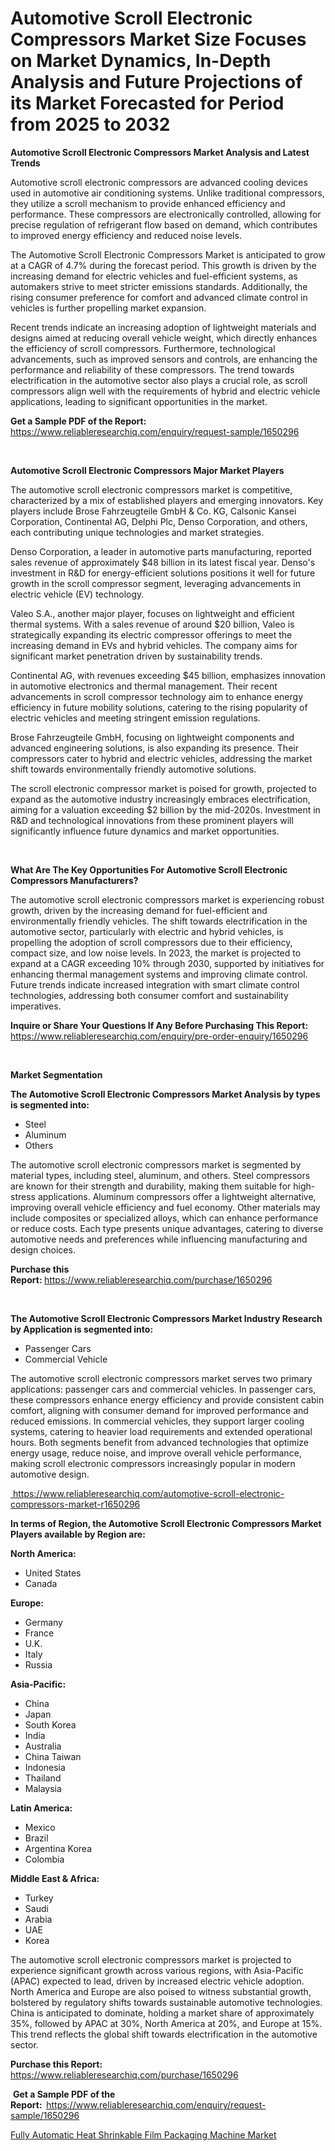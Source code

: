 <p><h1>Automotive Scroll Electronic Compressors Market Size Focuses on Market Dynamics, In-Depth Analysis and Future Projections of its Market Forecasted for Period from 2025 to 2032</h1></p><p><strong>Automotive Scroll Electronic Compressors Market Analysis and Latest Trends</strong></p>
<p><p>Automotive scroll electronic compressors are advanced cooling devices used in automotive air conditioning systems. Unlike traditional compressors, they utilize a scroll mechanism to provide enhanced efficiency and performance. These compressors are electronically controlled, allowing for precise regulation of refrigerant flow based on demand, which contributes to improved energy efficiency and reduced noise levels.</p><p>The Automotive Scroll Electronic Compressors Market is anticipated to grow at a CAGR of 4.7% during the forecast period. This growth is driven by the increasing demand for electric vehicles and fuel-efficient systems, as automakers strive to meet stricter emissions standards. Additionally, the rising consumer preference for comfort and advanced climate control in vehicles is further propelling market expansion.</p><p>Recent trends indicate an increasing adoption of lightweight materials and designs aimed at reducing overall vehicle weight, which directly enhances the efficiency of scroll compressors. Furthermore, technological advancements, such as improved sensors and controls, are enhancing the performance and reliability of these compressors. The trend towards electrification in the automotive sector also plays a crucial role, as scroll compressors align well with the requirements of hybrid and electric vehicle applications, leading to significant opportunities in the market.</p></p>
<p><strong>Get a Sample PDF of the Report:&nbsp;</strong> <a href="https://www.reliableresearchiq.com/enquiry/request-sample/1650296?utm_campaign=2655&utm_medium=2&utm_source=Github&utm_content=ia&utm_term=23032025&utm_id=automotive-scroll-electronic-compressors">https://www.reliableresearchiq.com/enquiry/request-sample/1650296</a></p>
<p>&nbsp;</p>
<p><strong>Automotive Scroll Electronic Compressors Major Market Players</strong></p>
<p><p>The automotive scroll electronic compressors market is competitive, characterized by a mix of established players and emerging innovators. Key players include Brose Fahrzeugteile GmbH & Co. KG, Calsonic Kansei Corporation, Continental AG, Delphi Plc, Denso Corporation, and others, each contributing unique technologies and market strategies.</p><p>Denso Corporation, a leader in automotive parts manufacturing, reported sales revenue of approximately $48 billion in its latest fiscal year. Denso's investment in R&D for energy-efficient solutions positions it well for future growth in the scroll compressor segment, leveraging advancements in electric vehicle (EV) technology.</p><p>Valeo S.A., another major player, focuses on lightweight and efficient thermal systems. With a sales revenue of around $20 billion, Valeo is strategically expanding its electric compressor offerings to meet the increasing demand in EVs and hybrid vehicles. The company aims for significant market penetration driven by sustainability trends.</p><p>Continental AG, with revenues exceeding $45 billion, emphasizes innovation in automotive electronics and thermal management. Their recent advancements in scroll compressor technology aim to enhance energy efficiency in future mobility solutions, catering to the rising popularity of electric vehicles and meeting stringent emission regulations.</p><p>Brose Fahrzeugteile GmbH, focusing on lightweight components and advanced engineering solutions, is also expanding its presence. Their compressors cater to hybrid and electric vehicles, addressing the market shift towards environmentally friendly automotive solutions.</p><p>The scroll electronic compressor market is poised for growth, projected to expand as the automotive industry increasingly embraces electrification, aiming for a valuation exceeding $2 billion by the mid-2020s. Investment in R&D and technological innovations from these prominent players will significantly influence future dynamics and market opportunities.</p></p>
<p>&nbsp;</p>
<p><strong>What Are The Key Opportunities For Automotive Scroll Electronic Compressors Manufacturers?</strong></p>
<p><p>The automotive scroll electronic compressors market is experiencing robust growth, driven by the increasing demand for fuel-efficient and environmentally friendly vehicles. The shift towards electrification in the automotive sector, particularly with electric and hybrid vehicles, is propelling the adoption of scroll compressors due to their efficiency, compact size, and low noise levels. In 2023, the market is projected to expand at a CAGR exceeding 10% through 2030, supported by initiatives for enhancing thermal management systems and improving climate control. Future trends indicate increased integration with smart climate control technologies, addressing both consumer comfort and sustainability imperatives.</p></p>
<p><strong>Inquire or Share Your Questions If Any Before Purchasing This Report:</strong> <a href="https://www.reliableresearchiq.com/enquiry/pre-order-enquiry/1650296?utm_campaign=2655&utm_medium=2&utm_source=Github&utm_content=ia&utm_term=23032025&utm_id=automotive-scroll-electronic-compressors">https://www.reliableresearchiq.com/enquiry/pre-order-enquiry/1650296</a></p>
<p>&nbsp;</p>
<p><strong>Market Segmentation</strong></p>
<p><strong>The Automotive Scroll Electronic Compressors Market Analysis by types is segmented into:</strong></p>
<p><ul><li>Steel</li><li>Aluminum</li><li>Others</li></ul></p>
<p><p>The automotive scroll electronic compressors market is segmented by material types, including steel, aluminum, and others. Steel compressors are known for their strength and durability, making them suitable for high-stress applications. Aluminum compressors offer a lightweight alternative, improving overall vehicle efficiency and fuel economy. Other materials may include composites or specialized alloys, which can enhance performance or reduce costs. Each type presents unique advantages, catering to diverse automotive needs and preferences while influencing manufacturing and design choices.</p></p>
<p><strong>Purchase this Report:&nbsp;</strong><a href="https://www.reliableresearchiq.com/purchase/1650296?utm_campaign=2655&utm_medium=2&utm_source=Github&utm_content=ia&utm_term=23032025&utm_id=automotive-scroll-electronic-compressors">https://www.reliableresearchiq.com/purchase/1650296</a></p>
<p>&nbsp;</p>
<p><strong>The Automotive Scroll Electronic Compressors Market Industry Research by Application is segmented into:</strong></p>
<p><ul><li>Passenger Cars</li><li>Commercial Vehicle</li></ul></p>
<p><p>The automotive scroll electronic compressors market serves two primary applications: passenger cars and commercial vehicles. In passenger cars, these compressors enhance energy efficiency and provide consistent cabin comfort, aligning with consumer demand for improved performance and reduced emissions. In commercial vehicles, they support larger cooling systems, catering to heavier load requirements and extended operational hours. Both segments benefit from advanced technologies that optimize energy usage, reduce noise, and improve overall vehicle performance, making scroll electronic compressors increasingly popular in modern automotive design.</p></p>
<p><a href="https://www.reliableresearchiq.com/automotive-scroll-electronic-compressors-market-r1650296?utm_campaign=2655&utm_medium=2&utm_source=Github&utm_content=ia&utm_term=23032025&utm_id=automotive-scroll-electronic-compressors">&nbsp;https://www.reliableresearchiq.com/automotive-scroll-electronic-compressors-market-r1650296</a></p>
<p><strong>In terms of Region, the Automotive Scroll Electronic Compressors Market Players available by Region are:</strong></p>
<p>
    <p> <strong> North America: </strong>
        <ul>
            <li>United States</li>
            <li>Canada</li>
        </ul>
        </p> 
    <p> <strong> Europe: </strong>
        <ul>
            <li>Germany</li>
            <li>France</li>
            <li>U.K.</li>
            <li>Italy</li>
            <li>Russia</li>
        </ul>
        </p> 
    <p> <strong> Asia-Pacific: </strong>
        <ul>
            <li>China</li>
            <li>Japan</li>
            <li>South Korea</li>
            <li>India</li>
            <li>Australia</li>
            <li>China Taiwan</li>
            <li>Indonesia</li>
            <li>Thailand</li>
            <li>Malaysia</li>
        </ul>
        </p> 
    <p> <strong> Latin America: </strong>
        <ul>
            <li>Mexico</li>
            <li>Brazil</li>
            <li>Argentina Korea</li>
            <li>Colombia</li>
        </ul>
        </p> 
    <p> <strong> Middle East & Africa: </strong>
        <ul>
            <li>Turkey</li>
            <li>Saudi</li>
            <li>Arabia</li>
            <li>UAE</li>
            <li>Korea</li>
        </ul>
    </p>
    </p>
<p><p>The automotive scroll electronic compressors market is projected to experience significant growth across various regions, with Asia-Pacific (APAC) expected to lead, driven by increased electric vehicle adoption. North America and Europe are also poised to witness substantial growth, bolstered by regulatory shifts towards sustainable automotive technologies. China is anticipated to dominate, holding a market share of approximately 35%, followed by APAC at 30%, North America at 20%, and Europe at 15%. This trend reflects the global shift towards electrification in the automotive sector.</p></p>
<p><strong>Purchase this Report: </strong><a href="https://www.reliableresearchiq.com/purchase/1650296?utm_campaign=2655&utm_medium=2&utm_source=Github&utm_content=ia&utm_term=23032025&utm_id=automotive-scroll-electronic-compressors">https://www.reliableresearchiq.com/purchase/1650296</a></p>
<p>&nbsp;<strong>Get a Sample PDF of the Report:&nbsp;&nbsp;</strong><a href="https://www.reliableresearchiq.com/enquiry/request-sample/1650296?utm_campaign=2655&utm_medium=2&utm_source=Github&utm_content=ia&utm_term=23032025&utm_id=automotive-scroll-electronic-compressors">https://www.reliableresearchiq.com/enquiry/request-sample/1650296</a></p>
<p><strong></strong></p>
<p><p><a href="https://github.com/danikabiele541/Market-Research-Report-List-1/blob/main/fully-automatic-heat-shrinkable-film-packaging-machine-market.md?utm_campaign=2655&utm_medium=2&utm_source=Github&utm_content=ia&utm_term=23032025&utm_id=automotive-scroll-electronic-compressors">Fully Automatic Heat Shrinkable Film Packaging Machine Market</a></p></p>